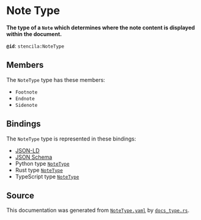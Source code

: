 # Note Type

**The type of a `Note` which determines where the note content is displayed within the document.**

**`@id`**: `stencila:NoteType`

## Members

The `NoteType` type has these members:

- `Footnote`
- `Endnote`
- `Sidenote`

## Bindings

The `NoteType` type is represented in these bindings:

- [JSON-LD](https://stencila.org/NoteType.jsonld)
- [JSON Schema](https://stencila.org/NoteType.schema.json)
- Python type [`NoteType`](https://github.com/stencila/stencila/blob/main/python/python/stencila/types/note_type.py)
- Rust type [`NoteType`](https://github.com/stencila/stencila/blob/main/rust/schema/src/types/note_type.rs)
- TypeScript type [`NoteType`](https://github.com/stencila/stencila/blob/main/ts/src/types/NoteType.ts)

## Source

This documentation was generated from [`NoteType.yaml`](https://github.com/stencila/stencila/blob/main/schema/NoteType.yaml) by [`docs_type.rs`](https://github.com/stencila/stencila/blob/main/rust/schema-gen/src/docs_type.rs).
